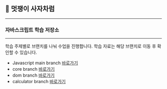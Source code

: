 


## 🦁 멋쟁이 사자차럼
---

### 자바스크립트 학습 저장소

---

학습 주제별로 브랜치를 나눠 수업을 진행합니다.
학습 자료는 해당 브랜치로 이동 후 확인할 수 있습니다.


- Javascript main branch [바로가기](https://github.com/photoby64/core_js/tree/01.core)
- core branch [바로가기](https://github.com/photoby64/core_js/tree/01.core)
- dom branch [바로가기](https://github.com/photoby64/core_js/tree/02.dom)
- calculator branch [바로가기](https://github.com/photoby64/core_js/tree/03.calculator)